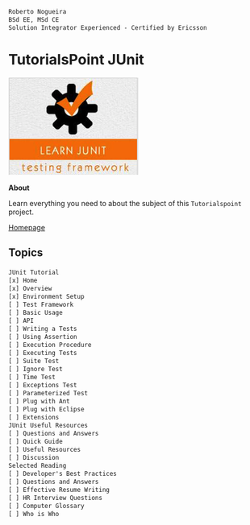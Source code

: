 ```
Roberto Nogueira  
BSd EE, MSd CE
Solution Integrator Experienced - Certified by Ericsson
```
# TutorialsPoint JUnit

![tutorialspoint image](images/tutorialspoint.png)

**About**

Learn everything you need to about the subject of this `Tutorialspoint` project.

[Homepage](https://www.tutorialspoint.com/junit/index.htm)

## Topics
```
JUnit Tutorial
[x] Home
[x] Overview
[x] Environment Setup
[ ] Test Framework
[ ] Basic Usage
[ ] API
[ ] Writing a Tests
[ ] Using Assertion
[ ] Execution Procedure
[ ] Executing Tests
[ ] Suite Test
[ ] Ignore Test
[ ] Time Test
[ ] Exceptions Test
[ ] Parameterized Test
[ ] Plug with Ant
[ ] Plug with Eclipse
[ ] Extensions
JUnit Useful Resources
[ ] Questions and Answers
[ ] Quick Guide
[ ] Useful Resources
[ ] Discussion
Selected Reading
[ ] Developer's Best Practices
[ ] Questions and Answers
[ ] Effective Resume Writing
[ ] HR Interview Questions
[ ] Computer Glossary
[ ] Who is Who
```
